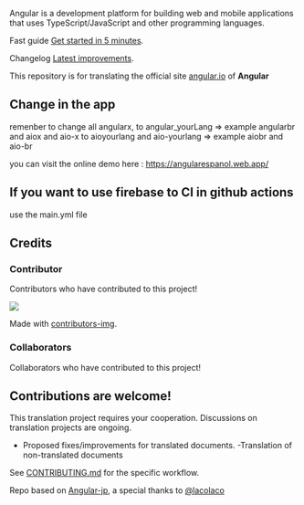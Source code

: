 Angular is a development platform for building web and mobile applications that uses TypeScript/JavaScript and other programming languages.

Fast guide
[Get started in 5 minutes](quickstart).

Changelog
[Latest improvements](changelog).

This repository is for translating the official site [angular.io](https://angular.io) of **Angular**
## Change in the app

remenber to change all angularx, to angular_yourLang => example angularbr
and aiox and aio-x to aioyourlang and aio-yourlang => example aiobr and aio-br

you can visit the online demo here : https://angularespanol.web.app/

## If you want to use firebase to CI in github actions
use the main.yml file

## Credits
### Contributor

Contributors who have contributed to this project!

<a href="https://github.com/angular-es/angularcomunities/graphs/contributors">
   <img src="https://contributors-img.web.app/image?repo=angular-es/angularcomunities" />
</a>

Made with [contributors-img](https://contributors-img.web.app).


### Collaborators
Collaborators who have contributed to this project!

## Contributions are welcome!

This translation project requires your cooperation.
Discussions on translation projects are ongoing.

- Proposed fixes/improvements for translated documents.
-Translation of non-translated documents

See [CONTRIBUTING.md](./CONTRIBUTING.md) for the specific workflow.


Repo based on [Angular-jp](https://github.com/angular/angular-ja), a special thanks to [@lacolaco](https://github.com/lacolaco)
